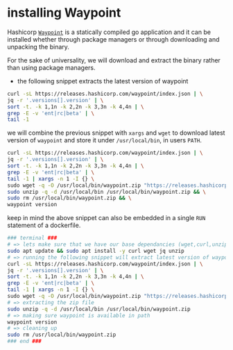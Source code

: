 # installing Waypoint

Hashicorp [`Waypoint`](https://www.waypointproject.io/downloads) is a statically compiled go application and it can be installed whether through package managers or through downloading and unpacking the binary.

For the sake of universality, we will download and extract the binary rather than using package managers.

- the following snippet extracts the latest version of waypoint

```bash
curl -sL https://releases.hashicorp.com/waypoint/index.json | \
jq -r '.versions[].version' | \
sort -t. -k 1,1n -k 2,2n -k 3,3n -k 4,4n | \
grep -E -v 'ent|rc|beta' | \
tail -1
```

we will combine the previous snippet with `xargs` and `wget` to download latest version of `waypoint` and store it under `/usr/local/bin`, in users `PATH`.

```bash
curl -sL https://releases.hashicorp.com/waypoint/index.json | \
jq -r '.versions[].version' | \
sort -t. -k 1,1n -k 2,2n -k 3,3n -k 4,4n | \
grep -E -v 'ent|rc|beta' | \
tail -1 | xargs -n 1 -I {} \
sudo wget -q -O /usr/local/bin/waypoint.zip "https://releases.hashicorp.com/waypoint/{}/waypoint_{}_linux_amd64.zip" && \
sudo unzip -q -d /usr/local/bin /usr/local/bin/waypoint.zip && \
sudo rm /usr/local/bin/waypoint.zip && \
waypoint version
```

keep in mind the above snippet can also be embedded in a single `RUN` statement of a dockerfile.

```bash
### terminal ###
# => lets make sure that we have our base dependancies (wget,curl,unzip and jq) installed
sudo apt update && sudo apt install -y curl wget jq unzip
# => running the following snippet will extract latest version of waypoint and save it at /usr/local/bin/waypoint.zip
curl -sL https://releases.hashicorp.com/waypoint/index.json | \
jq -r '.versions[].version' | \
sort -t. -k 1,1n -k 2,2n -k 3,3n -k 4,4n | \
grep -E -v 'ent|rc|beta' | \
tail -1 | xargs -n 1 -I {} \
sudo wget -q -O /usr/local/bin/waypoint.zip "https://releases.hashicorp.com/waypoint/{}/waypoint_{}_linux_amd64.zip" 
# => extracting the zip file
sudo unzip -q -d /usr/local/bin /usr/local/bin/waypoint.zip
# => making sure waypoint is available in path
waypoint version
# => cleaning up
sudo rm /usr/local/bin/waypoint.zip
### end ###
```